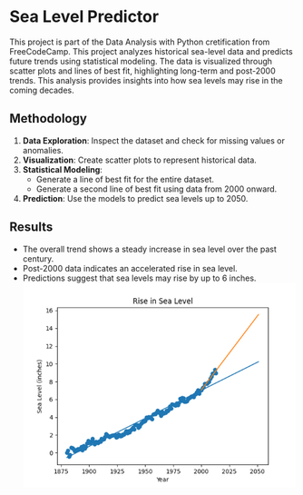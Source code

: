 # Sea Level Predictor 
This project is part of the Data Analysis with Python cretification from FreeCodeCamp.
This project analyzes historical sea-level data and predicts future trends using statistical modeling. The data is visualized through scatter plots and lines of best fit, highlighting long-term and post-2000 trends. This analysis provides insights into how sea levels may rise in the coming decades.

## Methodology
1. **Data Exploration**: Inspect the dataset and check for missing values or anomalies.
2. **Visualization**: Create scatter plots to represent historical data.
3. **Statistical Modeling**:
   - Generate a line of best fit for the entire dataset.
   - Generate a second line of best fit using data from 2000 onward.
4. **Prediction**: Use the models to predict sea levels up to 2050.

## Results
- The overall trend shows a steady increase in sea level over the past century.
- Post-2000 data indicates an accelerated rise in sea level.
- Predictions suggest that sea levels may rise by up to 6 inches.
![Sea Level Plot](sea_level_plot.png)
